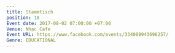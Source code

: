 ```yaml
---
title: Stammtisch
position: 18
Event date: 2017-08-02 07:00:00 +07:00
Venue: Nhạc Cafe
Event URL: https://www.facebook.com/events/334008943696257/
Genre: EDUCATIONAL
---
```


